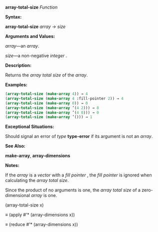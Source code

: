 **array-total-size** *Function* 



**Syntax:** 



**array-total-size** *array → size* 



**Arguments and Values:** 



*array*—an *array*. 



*size*—a non-negative *integer* . 



**Description:** 



Returns the *array total size* of the *array*. 







 



 



**Examples:**
```lisp
(array-total-size (make-array 4)) → 4 
(array-total-size (make-array 4 :fill-pointer 2)) → 4 
(array-total-size (make-array 0)) → 0 
(array-total-size (make-array ’(4 2))) → 8 
(array-total-size (make-array ’(4 0))) → 0 
(array-total-size (make-array ’())) → 1 
```
**Exceptional Situations:** 



Should signal an error of *type* **type-error** if its argument is not an *array*. 



**See Also:** 



**make-array**, **array-dimensions** 



**Notes:** 



If the *array* is a *vector* with a *fill pointer* , the *fill pointer* is ignored when calculating the *array total size*. 



Since the product of no arguments is one, the *array total size* of a zero-dimensional *array* is one. 



(array-total-size x) 



*≡* (apply #’\* (array-dimensions x)) 



*≡* (reduce #’\* (array-dimensions x)) 



